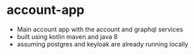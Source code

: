 # account-app

* Main account app with the account and graphql services
* built using kotlin maven and java 8
* assuming postgres and keyloak are already running locally
